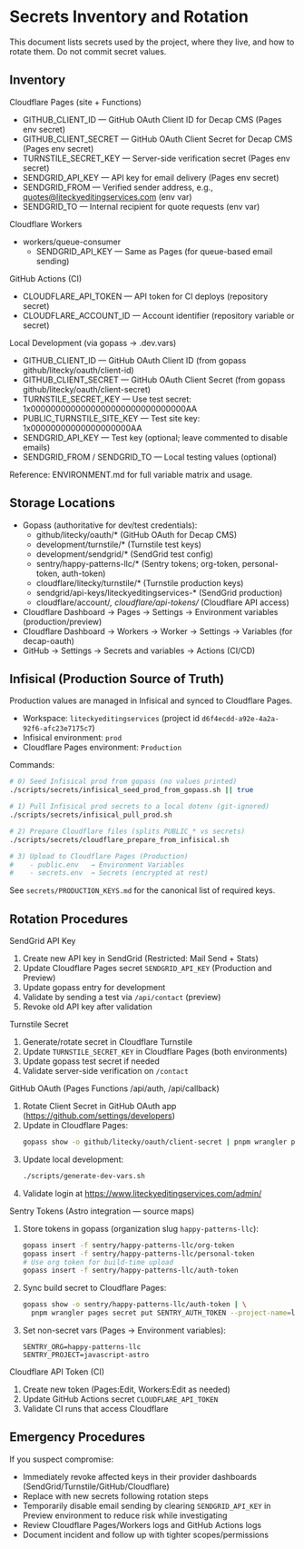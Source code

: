# Secrets Inventory and Rotation

This document lists secrets used by the project, where they live, and how to rotate them. Do not commit secret values.

## Inventory

Cloudflare Pages (site + Functions)
- GITHUB_CLIENT_ID — GitHub OAuth Client ID for Decap CMS (Pages env secret)
- GITHUB_CLIENT_SECRET — GitHub OAuth Client Secret for Decap CMS (Pages env secret)
- TURNSTILE_SECRET_KEY — Server-side verification secret (Pages env secret)
- SENDGRID_API_KEY — API key for email delivery (Pages env secret)
- SENDGRID_FROM — Verified sender address, e.g., quotes@liteckyeditingservices.com (env var)
- SENDGRID_TO — Internal recipient for quote requests (env var)

Cloudflare Workers
- workers/queue-consumer
  - SENDGRID_API_KEY — Same as Pages (for queue-based email sending)

GitHub Actions (CI)
- CLOUDFLARE_API_TOKEN — API token for CI deploys (repository secret)
- CLOUDFLARE_ACCOUNT_ID — Account identifier (repository variable or secret)

Local Development (via gopass → .dev.vars)
- GITHUB_CLIENT_ID — GitHub OAuth Client ID (from gopass github/litecky/oauth/client-id)
- GITHUB_CLIENT_SECRET — GitHub OAuth Client Secret (from gopass github/litecky/oauth/client-secret)
- TURNSTILE_SECRET_KEY — Use test secret: 1x0000000000000000000000000000000AA
- PUBLIC_TURNSTILE_SITE_KEY — Test site key: 1x00000000000000000000AA
- SENDGRID_API_KEY — Test key (optional; leave commented to disable emails)
- SENDGRID_FROM / SENDGRID_TO — Local testing values (optional)

Reference: ENVIRONMENT.md for full variable matrix and usage.

## Storage Locations

- Gopass (authoritative for dev/test credentials):
  - github/litecky/oauth/* (GitHub OAuth for Decap CMS)
  - development/turnstile/* (Turnstile test keys)
  - development/sendgrid/* (SendGrid test config)
  - sentry/happy-patterns-llc/* (Sentry tokens; org-token, personal-token, auth-token)
  - cloudflare/litecky/turnstile/* (Turnstile production keys)
  - sendgrid/api-keys/liteckyeditingservices-* (SendGrid production)
  - cloudflare/account/*, cloudflare/api-tokens/* (Cloudflare API access)
- Cloudflare Dashboard → Pages → Settings → Environment variables (production/preview)
- Cloudflare Dashboard → Workers → Worker → Settings → Variables (for decap-oauth)
- GitHub → Settings → Secrets and variables → Actions (CI/CD)

## Infisical (Production Source of Truth)

Production values are managed in Infisical and synced to Cloudflare Pages.

- Workspace: `liteckyeditingservices` (project id `d6f4ecdd-a92e-4a2a-92f6-afc23e7175c7`)
- Infisical environment: `prod`
- Cloudflare Pages environment: `Production`

Commands:

```bash
# 0) Seed Infisical prod from gopass (no values printed)
./scripts/secrets/infisical_seed_prod_from_gopass.sh || true

# 1) Pull Infisical prod secrets to a local dotenv (git-ignored)
./scripts/secrets/infisical_pull_prod.sh

# 2) Prepare Cloudflare files (splits PUBLIC_* vs secrets)
./scripts/secrets/cloudflare_prepare_from_infisical.sh

# 3) Upload to Cloudflare Pages (Production)
#    - public.env   → Environment Variables
#    - secrets.env  → Secrets (encrypted at rest)
```

See `secrets/PRODUCTION_KEYS.md` for the canonical list of required keys.

## Rotation Procedures

SendGrid API Key
1. Create new API key in SendGrid (Restricted: Mail Send + Stats)
2. Update Cloudflare Pages secret `SENDGRID_API_KEY` (Production and Preview)
3. Update gopass entry for development
4. Validate by sending a test via `/api/contact` (preview)
5. Revoke old API key after validation

Turnstile Secret
1. Generate/rotate secret in Cloudflare Turnstile
2. Update `TURNSTILE_SECRET_KEY` in Cloudflare Pages (both environments)
3. Update gopass test secret if needed
4. Validate server-side verification on `/contact`

GitHub OAuth (Pages Functions /api/auth, /api/callback)
1. Rotate Client Secret in GitHub OAuth app (https://github.com/settings/developers)
2. Update in Cloudflare Pages:
   ```bash
   gopass show -o github/litecky/oauth/client-secret | pnpm wrangler pages secret put GITHUB_CLIENT_SECRET --project-name=liteckyeditingservices
   ```
3. Update local development:
   ```bash
   ./scripts/generate-dev-vars.sh
   ```
4. Validate login at https://www.liteckyeditingservices.com/admin/

Sentry Tokens (Astro integration — source maps)
1. Store tokens in gopass (organization slug `happy-patterns-llc`):
   ```bash
   gopass insert -f sentry/happy-patterns-llc/org-token
   gopass insert -f sentry/happy-patterns-llc/personal-token
   # Use org token for build-time upload
   gopass insert -f sentry/happy-patterns-llc/auth-token
   ```
2. Sync build secret to Cloudflare Pages:
   ```bash
   gopass show -o sentry/happy-patterns-llc/auth-token | \
     pnpm wrangler pages secret put SENTRY_AUTH_TOKEN --project-name=liteckyeditingservices
   ```
3. Set non-secret vars (Pages → Environment variables):
   ```
   SENTRY_ORG=happy-patterns-llc
   SENTRY_PROJECT=javascript-astro
   ```

Cloudflare API Token (CI)
1. Create new token (Pages:Edit, Workers:Edit as needed)
2. Update GitHub Actions secret `CLOUDFLARE_API_TOKEN`
3. Validate CI runs that access Cloudflare

## Emergency Procedures

If you suspect compromise:
- Immediately revoke affected keys in their provider dashboards (SendGrid/Turnstile/GitHub/Cloudflare)
- Replace with new secrets following rotation steps
- Temporarily disable email sending by clearing `SENDGRID_API_KEY` in Preview environment to reduce risk while investigating
- Review Cloudflare Pages/Workers logs and GitHub Actions logs
- Document incident and follow up with tighter scopes/permissions
